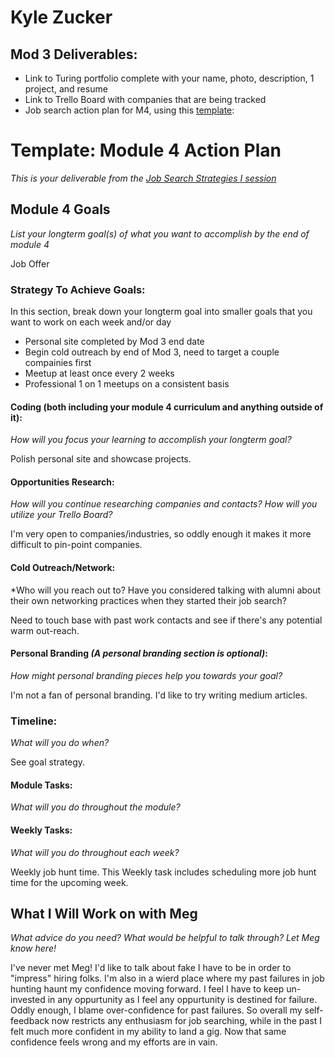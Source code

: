 # Kyle Zucker

## Mod 3 Deliverables:

* Link to Turing portfolio complete with your name, photo, description, 1 project, and resume
* Link to Trello Board with companies that are being tracked
* Job search action plan for M4, using this [template](https://github.com/turingschool/career-development-curriculum/blob/master/module_three/mod_4_action_plan_template.md):

# Template: Module 4 Action Plan 
 *This is your deliverable from the [Job Search Strategies I session](https://github.com/turingschool/career-development-curriculum/blob/master/module_three/job_search_strategies_i.md)*
 
 ## Module 4 Goals
 *List your longterm goal(s) of what you want to accomplish by the end of module 4*
 
 Job Offer
 
 ### Strategy To Achieve Goals:
 In this section, break down your longterm goal into smaller goals that you want to work on each week and/or day
 
 - Personal site completed by Mod 3 end date
 - Begin cold outreach by end of Mod 3, need to target a couple compainies first
 - Meetup at least once every 2 weeks
 - Professional 1 on 1 meetups on a consistent basis
 
 #### Coding (both including your module 4 curriculum and anything outside of it):
 *How will you focus your learning to accomplish your longterm goal?*
 
 Polish personal site and showcase projects. 
 
 #### Opportunities Research:
 *How will you continue researching companies and contacts? How will you utilize your Trello Board?* 
 
 I'm very open to companies/industries, so oddly enough it makes it more difficult to pin-point companies. 
 
 #### Cold Outreach/Network:
 *Who will you reach out to? Have you considered talking with alumni about their own networking practices when they started their job search?
 
 Need to touch base with past work contacts and see if there's any potential warm out-reach. 
 
 #### Personal Branding *(A personal branding section is optional)*:
 *How might personal branding pieces help you towards your goal?*
 
I'm not a fan of personal branding. I'd like to try writing medium articles. 

 ### Timeline:
 *What will you do when?*
 
 See goal strategy. 
 
 #### Module Tasks:
 *What will you do throughout the module?*
 
 #### Weekly Tasks:
 *What will you do throughout each week?*
 
 Weekly job hunt time. This Weekly task includes scheduling more job hunt time for the upcoming week. 
 
 ## What I Will Work on with Meg
 *What advice do you need? What would be helpful to talk through? Let Meg know here!*
 
 I've never met Meg! I'd like to talk about fake I have to be in order to "impress" hiring folks. I'm also in a wierd place where my past failures in job hunting haunt my confidence moving forward. I feel I have to keep un-invested in any oppurtunity as I feel any oppurtunity is destined for failure. Oddly enough, I blame over-confidence for past failures. So overall my self-feedback now restricts any enthusiasm for job searching, while in the past I felt much more confident in my ability to land a gig. Now that same confidence feels wrong and my efforts are in vain. 

